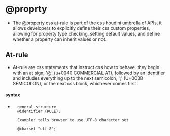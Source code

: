 # @proprty

- The @property css at-rule is part of the css houdini umbrella of APIs, it allows developers to explicitly define their css custom properties, allowing for property type checking, setting default values, and define whether a property can inherit values or not.


## At-rule
- At-rule are css statements that instruct css how to behave. they begin with an at sign, '@' (u+0040 COMMERCIAL AT), followed by an identifier and includes everything up to the next semicolon, ';' (U+003B SEMICOLON), or the next css block, whichever comes first.

#### syntax 
- ```
    general structure
    @identifier (RULE);

    Example: tells browser to use UTF-8 character set

    @charset "utf-8";

```
